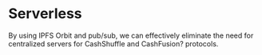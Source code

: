 # Serverless

By using IPFS Orbit and pub/sub, we can effectively eliminate the need for centralized servers for CashShuffle and CashFusion? protocols.
